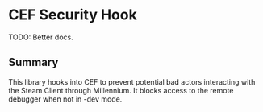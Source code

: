 # CEF Security Hook

TODO: Better docs.

## Summary

This library hooks into CEF to prevent potential bad actors interacting with the Steam Client through Millennium.
It blocks access to the remote debugger when not in -dev mode.
